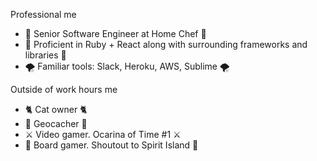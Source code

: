 Professional me
- 🦚 Senior Software Engineer at Home Chef 🦚
- 🍒 Proficient in Ruby + React along with surrounding frameworks and libraries 🍒
- 🌪 Familiar tools: Slack, Heroku, AWS, Sublime 🌪

Outside of work hours me
- 🐈 Cat owner 🐈
- 🔐 Geocacher 🔐
- ⚔ Video gamer. Ocarina of Time #1 ⚔
- 🎲 Board gamer. Shoutout to Spirit Island 🎲
